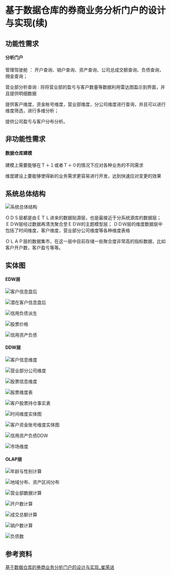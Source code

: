 # 基于数据仓库的券商业务分析门户的设计与实现(续)

## 功能性需求

#### 分析门户

管理驾驶舱 ： 开户查询、销户查询、资产查询、公司总成交额查询、负债查询，佣金查询；

营业部分析查询 : 将将营业部的盈亏与客户数量等数据利用雷达图盈示到界面，并且提供明细数据

提供客户维度，资金帐号维度，营业部维度，分公司维度进行查询，并且可以进行维度筛选，进行多维分析；

提供公司盈亏与客户分布分析。

## 非功能性需求

#### 数据仓库建模

建模上需要能够在Ｔ＋１或者Ｔ＋０的情况下应对各种业务的不同需求

维度建设上要能够使得新的业务需求更容易进行开发，达到快速应对变更的效果

## 系统总体结构

![系统总体结构](./images/20190702-1.png)

ＯＤＳ层都是由ＥＴＬ进来的数据贴源层，也是最接近于分系统源库的数据层；
ＥＤＷ层经过数据再清洗聚合至ＥＤＷ的主题模型层；
ＤＤＷ层的维度数据层中包括了时间维度，客户维度，营业部分公司维度等各种维度表格

ＯＬＡＰ层的数据集市，在这一层中目前存储一些聚合度非常高的指标数据，比如客户开户数，客户盈亏等等。

## 实体图



#### EDW层


![客户信息盘后](./images/20190702-2.png)



![潜在客户信息盘后](./images/20190702-3.png)



![信用负债派生](./images/20190702-4.png)



![股票价格](./images/20190702-5.png)




![信用资产负债](./images/20190702-6.png)



#### DDW层


![客户信息维度](./images/20190702-7.png)



![营业部分公司维度](./images/20190702-8.png)



![股票信息维度](./images/20190702-9.png)



![股票维度表](./images/20190702-10.png)



![客户股票持仓事实表](./images/20190702-11.png)





![时间维度实体图](./images/20190702-12.png)




![客户资金账号维度实体图](./images/20190702-13.png)




![信用资产负债DDW](./images/20190702-14.png)




![市场维度](./images/20190702-15.png)






#### OLAP层

![年龄与性别计算](./images/20190702-16.png)



![地域分布、资产区间分布](./images/20190702-17.png)




![营业部数据计算](./images/20190702-18.png)




![开户数计算](./images/20190702-19.png)




![成交总额计算](./images/20190702-20.png)









![销户数计算](./images/20190702-21.png)







![负债数](./images/20190702-22.png)



## 参考资料

[基于数据仓库的券商业务分析门户的设计与实现_崔荣进](https://github.com/Morgan-Leon/DataModeling-doc/blob/master/thesis/基于数据仓库的券商业务分析门户的设计与实现_崔荣进.caj)
